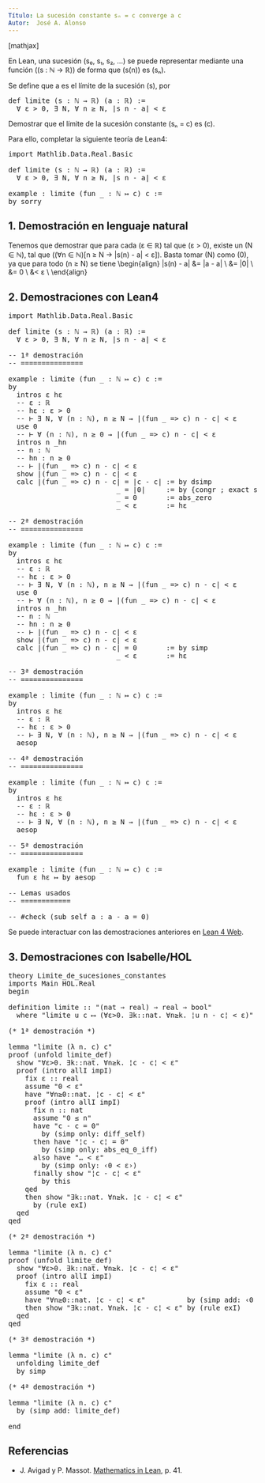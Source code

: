 ```yaml
---
Título: La sucesión constante sₙ = c converge a c
Autor:  José A. Alonso
---
```


[mathjax]

En Lean, una sucesión \(s₀, s₁, s₂, ...\) se puede representar mediante una función \((s : ℕ → ℝ)\) de forma que \(s(n)\) es \(sₙ\).

Se define que a es el límite de la sucesión \(s\), por
<pre lang="text">
def limite (s : ℕ → ℝ) (a : ℝ) :=
  ∀ ε > 0, ∃ N, ∀ n ≥ N, |s n - a| < ε
</pre>

Demostrar que el límite de la sucesión constante \(sₙ = c\) es \(c\).

Para ello, completar la siguiente teoría de Lean4:

<pre lang="lean">
import Mathlib.Data.Real.Basic

def limite (s : ℕ → ℝ) (a : ℝ) :=
  ∀ ε > 0, ∃ N, ∀ n ≥ N, |s n - a| < ε

example : limite (fun _ : ℕ ↦ c) c :=
by sorry
</pre>
<!--more-->

<h2>1. Demostración en lenguaje natural</h2>

Tenemos que demostrar que para cada \(ε ∈ ℝ\) tal que \(ε > 0\), existe un \(N ∈ ℕ\), tal que \((∀n ∈ ℕ)[n ≥ N → |s(n) - a| < ε]\). Basta tomar \(N\) como \(0\), ya que para todo \(n ≥ N\) se tiene
\begin{align}
   |s(n) - a| &= |a - a| \\
              &= |0|     \\
              &= 0       \\
              &< ε       \\
\end{align}

<h2>2. Demostraciones con Lean4</h2>

<pre lang="lean">
import Mathlib.Data.Real.Basic

def limite (s : ℕ → ℝ) (a : ℝ) :=
  ∀ ε > 0, ∃ N, ∀ n ≥ N, |s n - a| < ε

-- 1ª demostración
-- ===============

example : limite (fun _ : ℕ ↦ c) c :=
by
  intros ε hε
  -- ε : ℝ
  -- hε : ε > 0
  -- ⊢ ∃ N, ∀ (n : ℕ), n ≥ N → |(fun _ => c) n - c| < ε
  use 0
  -- ⊢ ∀ (n : ℕ), n ≥ 0 → |(fun _ => c) n - c| < ε
  intros n _hn
  -- n : ℕ
  -- hn : n ≥ 0
  -- ⊢ |(fun _ => c) n - c| < ε
  show |(fun _ => c) n - c| < ε
  calc |(fun _ => c) n - c| = |c - c| := by dsimp
                          _ = |0|     := by {congr ; exact sub_self c}
                          _ = 0       := abs_zero
                          _ < ε       := hε

-- 2ª demostración
-- ===============

example : limite (fun _ : ℕ ↦ c) c :=
by
  intros ε hε
  -- ε : ℝ
  -- hε : ε > 0
  -- ⊢ ∃ N, ∀ (n : ℕ), n ≥ N → |(fun _ => c) n - c| < ε
  use 0
  -- ⊢ ∀ (n : ℕ), n ≥ 0 → |(fun _ => c) n - c| < ε
  intros n _hn
  -- n : ℕ
  -- hn : n ≥ 0
  -- ⊢ |(fun _ => c) n - c| < ε
  show |(fun _ => c) n - c| < ε
  calc |(fun _ => c) n - c| = 0       := by simp
                          _ < ε       := hε

-- 3ª demostración
-- ===============

example : limite (fun _ : ℕ ↦ c) c :=
by
  intros ε hε
  -- ε : ℝ
  -- hε : ε > 0
  -- ⊢ ∃ N, ∀ (n : ℕ), n ≥ N → |(fun _ => c) n - c| < ε
  aesop

-- 4ª demostración
-- ===============

example : limite (fun _ : ℕ ↦ c) c :=
by
  intros ε hε
  -- ε : ℝ
  -- hε : ε > 0
  -- ⊢ ∃ N, ∀ (n : ℕ), n ≥ N → |(fun _ => c) n - c| < ε
  aesop

-- 5ª demostración
-- ===============

example : limite (fun _ : ℕ ↦ c) c :=
  fun ε hε ↦ by aesop

-- Lemas usados
-- ============

-- #check (sub_self a : a - a = 0)
</pre>

Se puede interactuar con las demostraciones anteriores en <a href="https://live.lean-lang.org/#url=https://raw.githubusercontent.com/jaalonso/Calculemus2/main/src/Convergencia_de_la_sucesion_constante.lean" rel="noopener noreferrer" target="_blank">Lean 4 Web</a>.

<h2>3. Demostraciones con Isabelle/HOL</h2>

<pre lang="isar">
theory Limite_de_sucesiones_constantes
imports Main HOL.Real
begin

definition limite :: "(nat ⇒ real) ⇒ real ⇒ bool"
  where "limite u c ⟷ (∀ε>0. ∃k::nat. ∀n≥k. ¦u n - c¦ < ε)"

(* 1ª demostración *)

lemma "limite (λ n. c) c"
proof (unfold limite_def)
  show "∀ε>0. ∃k::nat. ∀n≥k. ¦c - c¦ < ε"
  proof (intro allI impI)
    fix ε :: real
    assume "0 < ε"
    have "∀n≥0::nat. ¦c - c¦ < ε"
    proof (intro allI impI)
      fix n :: nat
      assume "0 ≤ n"
      have "c - c = 0"
        by (simp only: diff_self)
      then have "¦c - c¦ = 0"
        by (simp only: abs_eq_0_iff)
      also have "… < ε"
        by (simp only: ‹0 < ε›)
      finally show "¦c - c¦ < ε"
        by this
    qed
    then show "∃k::nat. ∀n≥k. ¦c - c¦ < ε"
      by (rule exI)
  qed
qed

(* 2ª demostración *)

lemma "limite (λ n. c) c"
proof (unfold limite_def)
  show "∀ε>0. ∃k::nat. ∀n≥k. ¦c - c¦ < ε"
  proof (intro allI impI)
    fix ε :: real
    assume "0 < ε"
    have "∀n≥0::nat. ¦c - c¦ < ε"          by (simp add: ‹0 < ε›)
    then show "∃k::nat. ∀n≥k. ¦c - c¦ < ε" by (rule exI)
  qed
qed

(* 3ª demostración *)

lemma "limite (λ n. c) c"
  unfolding limite_def
  by simp

(* 4ª demostración *)

lemma "limite (λ n. c) c"
  by (simp add: limite_def)

end
</pre>

<h2>Referencias</h2>

<ul>
<li> J. Avigad y P. Massot. <a href="https://bit.ly/3U4UjBk">Mathematics in Lean</a>, p. 41.</li>
</ul>
